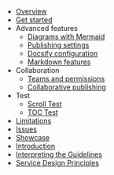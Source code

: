 - [Overview](/)
- [Get started](get-started)
- Advanced features
  - [Diagrams with Mermaid](advanced/mermaid)
  - [Publishing settings](advanced/publishing-settings)
  - [Docsify configuration](advanced/docsify)
  - [Markdown features](advanced/markdown-features)
- Collaboration
  - [Teams and permissions](collaboration/teams-and-permissions)
  - [Collaborative publishing](collaboration/collaborative-publishing)
- Test
  - [Scroll Test](test/scroll)
  - [TOC Test](test/table-of-content)
- [Limitations](limitations)
- [Issues](issues)
- [Showcase](showcase)
- [Introduction](/docs/home.md)
- [Interpreting the Guidelines](/docs/interpeting-guidelines.md)
- [Service Design Principles](/docs/service-design.md)
